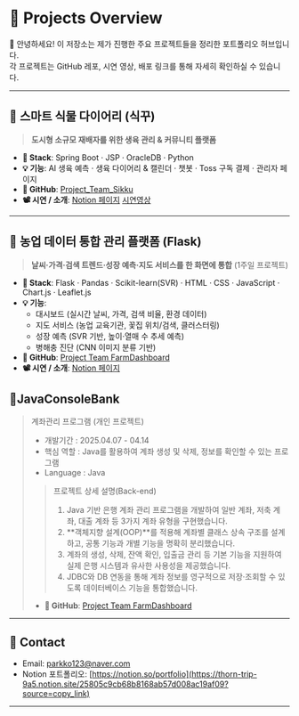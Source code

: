 # 📁 Projects Overview

👋 안녕하세요! 이 저장소는 제가 진행한 주요 프로젝트들을 정리한 포트폴리오 허브입니다.  
각 프로젝트는 GitHub 레포, 시연 영상, 배포 링크를 통해 자세히 확인하실 수 있습니다.

---

## 🌱 스마트 식물 다이어리 (식꾸)

> **도시형 소규모 재배자를 위한 생육 관리 & 커뮤니티 플랫폼**

- **🔧 Stack**: Spring Boot · JSP · OracleDB · Python  
- **💡 기능**: AI 생육 예측 · 생육 다이어리 & 캘린더 · 챗봇 · Toss 구독 결제 · 관리자 페이지  
- **📂 GitHub**: [Project_Team_Sikku](https://github.com/likewhat9901/Project_Team_Sikku.git)
- **📽 시연 / 소개**: [Notion 페이지](https://www.notion.so/25805c9cb68b8168ab57d008ac19af09?source=copy_link)  [시연영상](https://youtu.be/7rLZxUaf8rA?si=DDNDa0m-uDplenNP)

---

## 🌾 농업 데이터 통합 관리 플랫폼 (Flask)

> **날씨·가격·검색 트렌드·성장 예측·지도 서비스를 한 화면에 통합** (1주일 프로젝트)

- **🔧 Stack**: Flask · Pandas · Scikit-learn(SVR) · HTML · CSS · JavaScript · Chart.js · Leaflet.js  
- **💡 기능**:  
  - 대시보드 (실시간 날씨, 가격, 검색 비율, 환경 데이터)  
  - 지도 서비스 (농업 교육기관, 꽃집 위치/검색, 클러스터링)  
  - 성장 예측 (SVR 기반, 높이·열매 수 추세 예측)  
  - 병해충 진단 (CNN 이미지 분류 기반)  
- **📂 GitHub**: [Project Team FarmDashboard](https://github.com/likewhat9901/Project_Team_FarmDashboard.git)
- **📽 시연 / 소개**: [Notion 페이지](https://www.notion.so/Flask-25e05c9cb68b80dd9880e283688e6152?source=copy_link)

## 🏦JavaConsoleBank

> 계좌관리 프로그램 (개인 프로젝트)
>
> - 개발기간 : 2025.04.07 - 04.14
> - 핵심 역할 : Java를 활용하여 계좌 생성 및 삭제, 정보를 확인할 수 있는 프로그램 
> - Language : Java
>
>> 프로젝트 상세 설명(Back-end)
>> 1. Java 기반 은행 계좌 관리 프로그램을 개발하여 일반 계좌, 저축 계좌, 대출 계좌 등 3가지 계좌 유형을 구현했습니다.
>> 2. **객체지향 설계(OOP)**를 적용해 계좌별 클래스 상속 구조를 설계하고, 공통 기능과 개별 기능을 명확히 분리했습니다.
>> 3. 계좌의 생성, 삭제, 잔액 확인, 입출금 관리 등 기본 기능을 지원하여 실제 은행 시스템과 유사한 사용성을 제공했습니다.
>> 4. JDBC와 DB 연동을 통해 계좌 정보를 영구적으로 저장·조회할 수 있도록 데이터베이스 기능을 통합했습니다.
>
> - **📂 GitHub**: [Project Team FarmDashboard](https://github.com/likewhat9901/Project_Team_FarmDashboard.git)

<!-- 아래는 이후 프로젝트 추가 예정 -->

<!-- 
## 📘 [다른 프로젝트명]
> (한 줄 요약 설명)

- 🔧 Stack:
- 💡 기능:
- 📂 GitHub: [링크]()
- 📽 Notion: [링크]()
- 🌐 배포: [링크]()
-->

---

## 📌 Contact

- Email: parkko123@naver.com  
- Notion 포트폴리오: [https://notion.so/portfolio](https://thorn-trip-9a5.notion.site/25805c9cb68b8168ab57d008ac19af09?source=copy_link)

---

